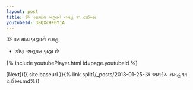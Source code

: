 ```yaml
---
layout: post
title: ૐ પરામાંય બ્રહ્માને નમહ ૧૧ ટાઈમ્સ
youtubeId: 38QXcHF0YjA
---
```

 
 
 ૐ પરામાંય બ્રહ્માને નમહ  
 
 -  કોણ અનુપમ બ્રહ્મ છે 
 
  
 
  
 
 
 
 
 
 


{% include youtubePlayer.html id=page.youtubeId %}
 
[Next]({{ site.baseurl }}{% link  split1/_posts/2013-01-25-ૐ અક્ષરેય નમહ ૧૧ ટાઈમ્સ.md%})
 
